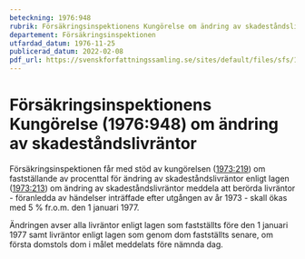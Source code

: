 ```yaml
---
beteckning: 1976:948
rubrik: Försäkringsinspektionens Kungörelse om ändring av skadeståndslivräntor
departement: Försäkringsinspektionen
utfardad_datum: 1976-11-25
publicerad_datum: 2022-02-08
pdf_url: https://svenskforfattningssamling.se/sites/default/files/sfs/1976-11/SFS1976-948.pdf
---
```


# Försäkringsinspektionens Kungörelse (1976:948) om ändring av skadeståndslivräntor

Försäkringsinspektionen får med stöd av kungörelsen ([1973:219](https://selex.se/eli/sfs/1973/219)) om fastställande av procenttal för ändring av skadeståndslivräntor enligt lagen ([1973:213](https://selex.se/eli/sfs/1973/213)) om ändring av skadeståndslivräntor meddela att berörda livräntor - föranledda av händelser inträffade efter utgången av år 1973 - skall ökas med 5 % fr.o.m. den 1 januari 1977.

Ändringen avser alla livräntor enligt lagen som fastställts före den 1 januari 1977 samt livräntor enligt lagen som genom dom fastställts senare, om första domstols dom i målet meddelats före nämnda dag.